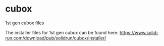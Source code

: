 # cubox
1st gen cubox files

The installer files for 1st gen cubox can be found here: https://www.solid-run.com/download/pub/solidrun/cubox/installer/
